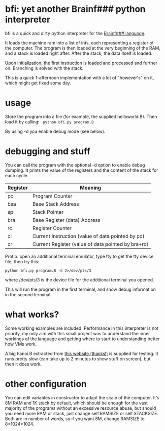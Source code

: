 # bfi: yet another Brainf### python interpreter

bfi is a quick and dirty python interpreter for the [Brainf### language](https://en.wikipedia.org/wiki/Brainfuck).

It loads the machine ram into a list of ints, each representing a register of the computer. The program is then loaded at the very beginning of the RAM, and a stack is loaded right after. After the stack, the data itself is loaded.

Upon initialization, the first instruction is loaded and processed and further on. Branching is solved with the stack.

This is a quick 1-afternoon implementation with a lot of "however's" on it, which might get fixed some day.

# usage

Store the program into a file (for example, the supplied helloworld.B). Then load it by calling:
`
python bfi.py program.B`
 
By using -d you enable debug mode (see below).

# debugging and stuff

You can call the program with the optional -d option to enable debug dumping. It prints the value of the registers and the content of the stack for each cycle.

| Register | Meaning                                               |
|----------|-------------------------------------------------------|
| pc       | Program Counter                                       |
| bsa      | Base Stack Address                                    |
| sp       | Stack Pointer                                         |
| bra      | Base Register (data) Address                          |
| rc       | Register Counter                                      |
| ci       | Current Instruction (value of data pointed by pc)     |
| cr       | Current Register    (value of data pointed by bra+rc) |

Protip: open an additional terminal emulator, type tty to get the tty device file, then try this:

```
python bfi.py program.B -d 2>/dev/pts/3
```

where /dev/pts/3 is the device file for the additional terminal you opened.

This will run the program in the first terminal, and show debug information in the second terminal.

# what works?

Some working examples are included. Performance in this interpreter is not priority, my only aim with this small project was to understand the inner workings of the language and getting where to start to understanding better how VMs work.

A big hanoi.B extracted from [this website (thanks!)](http://www.clifford.at/bfcpu/bfcomp.html) is supplied for testing. It runs pretty slow (can take up to 2 minutes to show stuff on screen), but then it does work.

# other configuration

You can edit variables in constructor to adapt the scale of the computer. It's 8M RAM and 1K stack by default, which should be enough for the vast majority of the programs without an excessive resource abuse, but should you need more RAM or stack, just change self.RAMSIZE or self.STACKSIZE. Both are in number of words, so if you want 8M, change RAMSIZE to 8\*1024\*1024.
